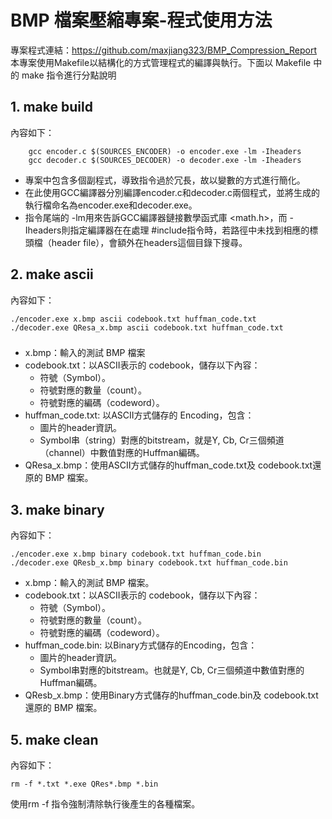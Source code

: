 # BMP 檔案壓縮專案-程式使用方法
專案程式連結：https://github.com/maxjiang323/BMP_Compression_Report
本專案使用Makefile以結構化的方式管理程式的編譯與執行。下面以 Makefile 中的 make 指令進行分點說明

## 1. make build
內容如下：
```
    gcc encoder.c $(SOURCES_ENCODER) -o encoder.exe -lm -Iheaders
    gcc decoder.c $(SOURCES_DECODER) -o decoder.exe -lm -Iheaders
```
- 專案中包含多個副程式，導致指令過於冗長，故以變數的方式進行簡化。
- 在此使用GCC編譯器分別編譯encoder.c和decoder.c兩個程式，並將生成的執行檔命名為encoder.exe和decoder.exe。
- 指令尾端的 -lm用來告訴GCC編譯器鏈接數學函式庫 <math.h>，而 -Iheaders則指定編譯器在在處理 #include指令時，若路徑中未找到相應的標頭檔（header file），會額外在headers這個目錄下搜尋。

## 2. make ascii
內容如下：
```  
./encoder.exe x.bmp ascii codebook.txt huffman_code.txt
./decoder.exe QResa_x.bmp ascii codebook.txt huffman_code.txt
```
###
- x.bmp：輸入的測試 BMP 檔案
- codebook.txt：以ASCII表示的 codebook，儲存以下內容：
    - 符號（Symbol）。
    - 符號對應的數量（count）。
    - 符號對應的編碼（codeword）。
- huffman_code.txt: 以ASCII方式儲存的 Encoding，包含：
    - 圖片的header資訊。
    - Symbol串（string）對應的bitstream，就是Y, Cb, Cr三個頻道（channel）中數值對應的Huffman編碼。
- QResa_x.bmp：使用ASCII方式儲存的huffman_code.txt及   codebook.txt還原的 BMP 檔案。

## 3. make binary
內容如下：
```
./encoder.exe x.bmp binary codebook.txt huffman_code.bin
./decoder.exe QResb_x.bmp binary codebook.txt huffman_code.bin
```
- x.bmp：輸入的測試 BMP 檔案。
- codebook.txt：以ASCII表示的 codebook，儲存以下內容：
    - 符號（Symbol）。
    - 符號對應的數量（count）。
    - 符號對應的編碼（codeword）。
- huffman_code.bin: 以Binary方式儲存的Encoding，包含：
    - 圖片的header資訊。
    - Symbol串對應的bitstream。也就是Y, Cb, Cr三個頻道中數值對應的Huffman編碼。
- QResb_x.bmp：使用Binary方式儲存的huffman_code.bin及 codebook.txt還原的 BMP 檔案。


## 5. make clean
內容如下：
```
rm -f *.txt *.exe QRes*.bmp *.bin
```
使用rm -f 指令強制清除執行後產生的各種檔案。


